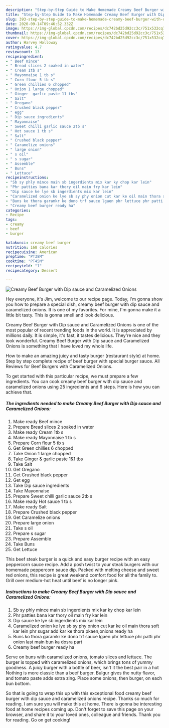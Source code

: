 ```yaml
---
description: "Step-by-Step Guide to Make Homemade Creamy Beef Burger with Dip sauce and Caramelized Onions"
title: "Step-by-Step Guide to Make Homemade Creamy Beef Burger with Dip sauce and Caramelized Onions"
slug: 393-step-by-step-guide-to-make-homemade-creamy-beef-burger-with-dip-sauce-and-caramelized-onions
date: 2020-09-14T09:46:52.332Z
image: https://img-global.cpcdn.com/recipes/dc742bd25d92cc3c/751x532cq70/creamy-beef-burger-with-dip-sauce-and-caramelized-onions-recipe-main-photo.jpg
thumbnail: https://img-global.cpcdn.com/recipes/dc742bd25d92cc3c/751x532cq70/creamy-beef-burger-with-dip-sauce-and-caramelized-onions-recipe-main-photo.jpg
cover: https://img-global.cpcdn.com/recipes/dc742bd25d92cc3c/751x532cq70/creamy-beef-burger-with-dip-sauce-and-caramelized-onions-recipe-main-photo.jpg
author: Harvey Holloway
ratingvalue: 4.7
reviewcount: 13
recipeingredient:
- " Beef mince"
- " Bread slices 2 soaked in water"
- " Cream 1tb s"
- " Mayonnaise 1 tb s"
- " Corn flour 5 tb s"
- " Green chillies 6 chopped"
- " Onion 1 large chopped"
- " Ginger  garlic paste 11 tbs"
- " Salt"
- " Oregano"
- " Crushed black pepper"
- " egg"
- " Dip sauce ingredients"
- " Mayonnaise"
- " Sweet chilli garlic sauce 2tb s"
- " Hot sauce 1 tb s"
- " Salt"
- " Crushed black pepper"
- " Caramelize onions"
- " large onion"
- " s oil"
- " s sugar"
- " Assemble"
- " Buns"
- " Lettuce"
recipeinstructions:
- "Sb sy phly mince main sb ingerdients mix kar ky chop kar lein"
- "Phr patties bana kar thory oil main fry kar lein"
- "Dip sauce ke lye sb ingerdients mix kar lein"
- "Caramelized onion ke lye sb sy phy onion cut kar ke oil main thora soft kar lein phr sugar add kar ke thora pkaen,onions ready ha"
- "Buns ko thora garamkr ke dono trf sauce lgaen phr lettuce phr patti phr onion last main bun ka dosra part"
- "Creamy beef burger ready ha"
categories:
- Recipe
tags:
- creamy
- beef
- burger

katakunci: creamy beef burger 
nutrition: 168 calories
recipecuisine: American
preptime: "PT38M"
cooktime: "PT45M"
recipeyield: "1"
recipecategory: Dessert

---
```



![Creamy Beef Burger with Dip sauce and Caramelized Onions](https://img-global.cpcdn.com/recipes/dc742bd25d92cc3c/751x532cq70/creamy-beef-burger-with-dip-sauce-and-caramelized-onions-recipe-main-photo.jpg)

Hey everyone, it's Jim, welcome to our recipe page. Today, I'm gonna show you how to prepare a special dish, creamy beef burger with dip sauce and caramelized onions. It is one of my favorites. For mine, I'm gonna make it a little bit tasty. This is gonna smell and look delicious.

Creamy Beef Burger with Dip sauce and Caramelized Onions is one of the most popular of recent trending foods in the world. It is appreciated by millions daily. It is simple, it's fast, it tastes delicious. They're nice and they look wonderful. Creamy Beef Burger with Dip sauce and Caramelized Onions is something that I have loved my whole life.

How to make an amazing juicy and tasty burger (restaurant style) at home. Step by step complete recipe of beef burger with special burger sauce. All Reviews for Beef Burgers with Caramelized Onions.


To get started with this particular recipe, we must prepare a few ingredients. You can cook creamy beef burger with dip sauce and caramelized onions using 25 ingredients and 6 steps. Here is how you can achieve that.

<!--inarticleads1-->

##### The ingredients needed to make Creamy Beef Burger with Dip sauce and Caramelized Onions:

1. Make ready  Beef mince
1. Prepare  Bread slices 2 soaked in water
1. Make ready  Cream 1tb s
1. Make ready  Mayonnaise 1 tb s
1. Prepare  Corn flour 5 tb s
1. Get  Green chillies 6 chopped
1. Take  Onion 1 large chopped
1. Take  Ginger &amp; garlic paste 1&amp;1 tbs
1. Take  Salt
1. Get  Oregano
1. Get  Crushed black pepper
1. Get  egg
1. Take  Dip sauce ingredients
1. Take  Mayonnaise
1. Prepare  Sweet chilli garlic sauce 2tb s
1. Make ready  Hot sauce 1 tb s
1. Make ready  Salt
1. Prepare  Crushed black pepper
1. Get  Caramelize onions
1. Prepare  large onion
1. Take  s oil
1. Prepare  s sugar
1. Prepare  Assemble
1. Take  Buns
1. Get  Lettuce


This beef steak burger is a quick and easy burger recipe with an easy peppercorn sauce recipe. Add a posh twist to your steak burgers with our homemade peppercorn sauce dip. Packed with melting cheese and sweet red onions, this recipe is great weekend comfort food for all the family to. Grill over medium-hot heat until beef is no longer pink. 

<!--inarticleads2-->

##### Instructions to make Creamy Beef Burger with Dip sauce and Caramelized Onions:

1. Sb sy phly mince main sb ingerdients mix kar ky chop kar lein
1. Phr patties bana kar thory oil main fry kar lein
1. Dip sauce ke lye sb ingerdients mix kar lein
1. Caramelized onion ke lye sb sy phy onion cut kar ke oil main thora soft kar lein phr sugar add kar ke thora pkaen,onions ready ha
1. Buns ko thora garamkr ke dono trf sauce lgaen phr lettuce phr patti phr onion last main bun ka dosra part
1. Creamy beef burger ready ha


Serve on buns with caramelized onions, tomato slices and lettuce. The burger is topped with caramelized onions, which brings tons of yummy goodness. A juicy burger with a bottle of beer, isn&#39;t it the best pair in a hot Nothing is more classic than a beef burger. Bulgur gives the nutty flavor, and tomato paste adds extra zing. Place some onions, then burger, on each bun bottom. 

So that is going to wrap this up with this exceptional food creamy beef burger with dip sauce and caramelized onions recipe. Thanks so much for reading. I am sure you will make this at home. There is gonna be interesting food at home recipes coming up. Don't forget to save this page on your browser, and share it to your loved ones, colleague and friends. Thank you for reading. Go on get cooking!
